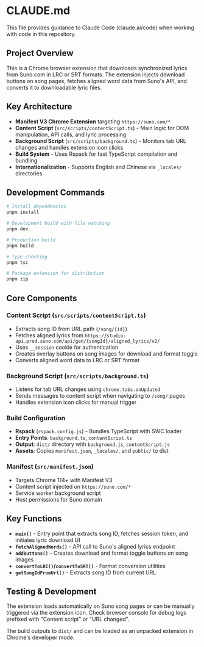 # CLAUDE.md

This file provides guidance to Claude Code (claude.ai/code) when working with code in this repository.

## Project Overview

This is a Chrome browser extension that downloads synchronized lyrics from Suno.com in LRC or SRT formats. The extension injects download buttons on song pages, fetches aligned word data from Suno's API, and converts it to downloadable lyric files.

## Key Architecture

- **Manifest V3 Chrome Extension** targeting `https://suno.com/*`
- **Content Script** (`src/scripts/contentScript.ts`) - Main logic for DOM manipulation, API calls, and lyric processing
- **Background Script** (`src/scripts/background.ts`) - Monitors tab URL changes and handles extension icon clicks
- **Build System** - Uses Rspack for fast TypeScript compilation and bundling
- **Internationalization** - Supports English and Chinese via `_locales/` directories

## Development Commands

```bash
# Install dependencies
pnpm install

# Development build with file watching
pnpm dev

# Production build
pnpm build

# Type checking
pnpm tsc

# Package extension for distribution
pnpm zip
```

## Core Components

### Content Script (`src/scripts/contentScript.ts`)
- Extracts song ID from URL path (`/song/{id}`)
- Fetches aligned lyrics from `https://studio-api.prod.suno.com/api/gen/{songId}/aligned_lyrics/v2/`
- Uses `__session` cookie for authentication
- Creates overlay buttons on song images for download and format toggle
- Converts aligned word data to LRC or SRT format

### Background Script (`src/scripts/background.ts`)
- Listens for tab URL changes using `chrome.tabs.onUpdated`
- Sends messages to content script when navigating to `/song/` pages
- Handles extension icon clicks for manual trigger

### Build Configuration
- **Rspack** (`rspack.config.js`) - Bundles TypeScript with SWC loader
- **Entry Points**: `background.ts`, `contentScript.ts`
- **Output**: `dist/` directory with `background.js`, `contentScript.js`
- **Assets**: Copies `manifest.json`, `_locales/`, and `public/` to dist

### Manifest (`src/manifest.json`)
- Targets Chrome 114+ with Manifest V3
- Content script injected on `https://suno.com/*`
- Service worker background script
- Host permissions for Suno domain

## Key Functions

- **`main()`** - Entry point that extracts song ID, fetches session token, and initiates lyric download UI
- **`fetchAlignedWords()`** - API call to Suno's aligned lyrics endpoint
- **`addButtons()`** - Creates download and format toggle buttons on song images
- **`convertToLRC()`/`convertToSRT()`** - Format conversion utilities
- **`getSongIdFromUrl()`** - Extracts song ID from current URL

## Testing & Development

The extension loads automatically on Suno song pages or can be manually triggered via the extension icon. Check browser console for debug logs prefixed with "Content script" or "URL changed".

The build outputs to `dist/` and can be loaded as an unpacked extension in Chrome's developer mode.